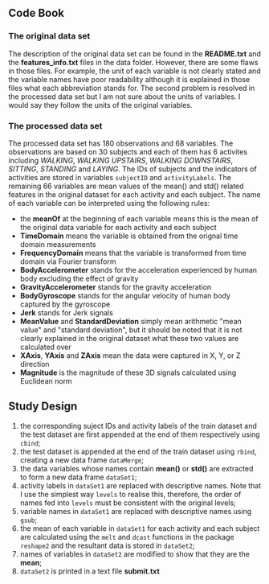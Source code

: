 ## Code Book

### The original data set

The description of the original data set can be found in the **README.txt** and the **features_info.txt** files in the data folder. However, there are some flaws in those files. For example, the unit of each variable is not clearly stated and the variable names have poor readability although it is explained in those files what each abbreviation stands for. The second problem is resolved in the processed data set but I am not sure about the units of variables. I would say they follow the units of the original variables.

### The processed data set

The processed data set has 180 observations and 68 variables. The observations are based on 30 subjects and each of them has 6 activites including *WALKING*, *WALKING UPSTAIRS*, *WALKING DOWNSTAIRS*, *SITTING*, *STANDING* and *LAYING*. The IDs of subjects and the indicators of activities are stored in variables `subjectID` and `activityLabels`. The remaining 66 variables are mean values of the mean() and std() related features in the original dataset for each activity and each subject. The name of each variable can be interpreted using the following rules:

- the **meanOf** at the beginning of each variable means this is the mean of the original data variable for each activity and each subject
- **TimeDomain** means the variable is obtained from the orignal time domain measurements
- **FrequencyDomain** means that the variable is transformed from time domain via Fourier transform
- **BodyAccelerometer** stands for the acceleration experienced by human body excluding the effect of gravity
- **GravityAccelerometer** stands for the gravity acceleration
- **BodyGyroscope** stands for the angular velocity of human body captured by the gyroscope
- **Jerk** stands for Jerk signals
- **MeanValue** and **StandardDeviation** simply mean arithmetic "mean value" and "standard deviation", but it should be noted that it is not clearly explained in the original dataset what these two values are calculated over
- **XAxis**, **YAxis** and **ZAxis** mean the data were captured in X, Y, or Z direction
- **Magnitude** is the magnitude of these 3D signals calculated using Euclidean norm

## Study Design

1. the corresponding suject IDs and activity labels of the train dataset and the test dataset are first appended at the end of them respectively using `cbind`;
2. the test dataset is appended at the end of the train dataset using `rbind`, creating a new data frame `dataMerge`;
3. the data variables whose names contain **mean()** or **std()** are extracted to form a new data frame `dataSet1`;
4. activity labels in `dataSet1` are replaced with descriptive names. Note that I use the simplest way `levels` to realise this, therefore, the order of names fed into `levels` must be consistent with the original levels;
5. variable names in `dataSet1` are replaced with descriptive names using `gsub`;
6. the mean of each variable in `dataSet1` for each activity and each subject are calculated using the `melt` and `dcast` functions in the package `reshape2` and the resultant data is stored in `dataSet2`;
7. names of variables in `dataSet2` are modified to show that they are the **mean**;
8. `dataSet2` is printed in a text file **submit.txt**